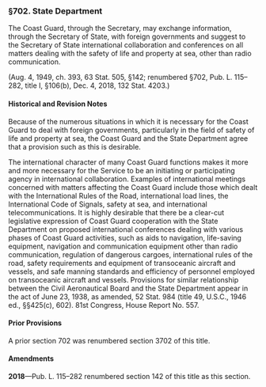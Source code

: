 ### §702. State Department ###

The Coast Guard, through the Secretary, may exchange information, through the Secretary of State, with foreign governments and suggest to the Secretary of State international collaboration and conferences on all matters dealing with the safety of life and property at sea, other than radio communication.

(Aug. 4, 1949, ch. 393, 63 Stat. 505, §142; renumbered §702, Pub. L. 115–282, title I, §106(b), Dec. 4, 2018, 132 Stat. 4203.)

#### Historical and Revision Notes ####

Because of the numerous situations in which it is necessary for the Coast Guard to deal with foreign governments, particularly in the field of safety of life and property at sea, the Coast Guard and the State Department agree that a provision such as this is desirable.

The international character of many Coast Guard functions makes it more and more necessary for the Service to be an initiating or participating agency in international collaboration. Examples of international meetings concerned with matters affecting the Coast Guard include those which dealt with the International Rules of the Road, international load lines, the International Code of Signals, safety at sea, and international telecommunications. It is highly desirable that there be a clear-cut legislative expression of Coast Guard cooperation with the State Department on proposed international conferences dealing with various phases of Coast Guard activities, such as aids to navigation, life-saving equipment, navigation and communication equipment other than radio communication, regulation of dangerous cargoes, international rules of the road, safety requirements and equipment of transoceanic aircraft and vessels, and safe manning standards and efficiency of personnel employed on transoceanic aircraft and vessels. Provisions for similar relationship between the Civil Aeronautical Board and the State Department appear in the act of June 23, 1938, as amended, 52 Stat. 984 (title 49, U.S.C., 1946 ed., §§425(c), 602). 81st Congress, House Report No. 557.

#### Prior Provisions ####

A prior section 702 was renumbered section 3702 of this title.

#### Amendments ####

**2018**—Pub. L. 115–282 renumbered section 142 of this title as this section.